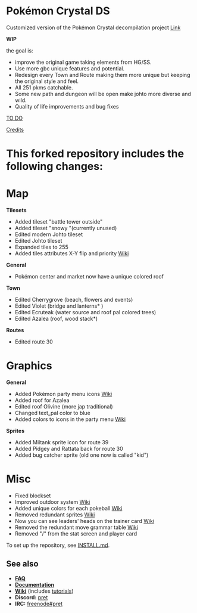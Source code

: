 # Pokémon Crystal DS

Customized version of the Pokémon Crystal decompilation project [Link](https://github.com/pret/pokecrystal/)

**WIP**

the goal is:
* improve the original game taking elements from HG/SS.
* Use more gbc unique features and potential.
* Redesign every Town and Route making them more unique but keeping the original style and feel.
* All 251 pkms catchable.
* Some new path and dungeon will be open make johto more diverse and wild.
* Quality of life improvements and bug fixes

[TO DO](https://github.com/DuckSalmon/pokecrystalDS/blob/master/TODO.md/)

[Credits](https://github.com/DuckSalmon/pokecrystalDS/blob/master/CREDITS.md/)

# This forked repository includes the following changes:

# Map

**Tilesets**
* Added tileset "battle tower outside"
* Added tileset "snowy "(currently unused)
* Edited modern Johto tileset
* Edited Johto tileset
* Expanded tiles to 255
* Added tiles attributes X-Y flip and priority [Wiki](https://github.com/pret/pokecrystal/wiki/Allow-tiles-to-have-different-attributes-in-different-blocks-(including-X-and-Y-flip)/)

**General**
* Pokémon center and market now have a unique colored roof

**Town**
* Edited Cherrygrove (beach, flowers and events)
* Edited Violet      (bridge and lanterns* )
* Edited Ecruteak    (water source and roof pal colored trees)
* Edited Azalea      (roof, wood stack*)

**Routes**
* Edited route 30

# Graphics

**General**
* Added Pokémon party menu icons [Wiki](https://github.com/pret/pokecrystal/wiki/Add-a-new-party-menu-icon/)
* Added roof for Azalea
* Edited roof Olivine (more jap traditional)
* Changed text_pal color to blue 
* Added colors to icons in the party menu [Wiki](https://github.com/pret/pokecrystal/wiki/Color-party-menu-icons-by-species/)

**Sprites**
* Added Miltank sprite icon for route 39
* Added Pidgey and Rattata back for route 30
* Added bug catcher sprite (old one now is called "kid")

# Misc

* Fixed blockset
* Improved outdoor system [Wiki](https://github.com/pret/pokecrystal/wiki/Improve-the-outdoor-sprite-system/)
* Added unique colors for each pokeball [Wiki](https://github.com/pret/pokecrystal/wiki/Use-unique-colors-for-each-thrown-Poké-Ball/)
* Removed redundant sprites [Wiki](https://github.com/pret/pokecrystal/wiki/Improve-the-outdoor-sprite-system#5-remove-the-now-redundant-variable-sprites/)
* Now you can see leaders' heads on the trainer card [Wiki](https://github.com/pret/pokecrystal/wiki/Show-the-tops-of-leaders-heads-on-the-trainer-card/)
* Removed the redundant move grammar table [Wiki](https://github.com/pret/pokecrystal/wiki/Remove-the-redundant-move-grammar-table/)
* Removed "/" from the stat screen and player card

To set up the repository, see [INSTALL.md](INSTALL.md).

## See also

- [**FAQ**](FAQ.md)
- [**Documentation**][docs]
- [**Wiki**][wiki] (includes [tutorials][tutorials])
- **Discord:** [pret][discord]
- **IRC:** [freenode#pret][irc]

[docs]: https://pret.github.io/pokecrystal/
[wiki]: https://github.com/pret/pokecrystal/wiki
[tutorials]: https://github.com/pret/pokecrystal/wiki/Tutorials
[discord]: https://discord.gg/d5dubZ3
[irc]: https://kiwiirc.com/client/irc.freenode.net/?#pret
[travis]: https://travis-ci.org/pret/pokecrystal
[travis-badge]: https://travis-ci.org/pret/pokecrystal.svg?branch=master
